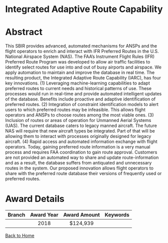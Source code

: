 
Integrated Adaptive Route Capability
====================================

# Abstract


This SBIR provides advanced, automated mechanisms for ANSPs and the flight operators to enrich and interact with IFR Preferred Routes in the U.S. National Airspace System (NAS). The FAA’s Instrument Flight Rules (IFR) Preferred Route Program was developed to allow air traffic facilities to identify select routes for use into and out of busy airports and airspace.  We apply automation to maintain and improve the database in real time. The resulting product, the Integrated Adaptive Route Capability (IARC), has four key innovations. 
(1) Leveraging machine-learning capabilities to adapt preferred routes to current needs and historical patterns of use. These processes would run in real-time and provide automated intelligent updates of the database. Benefits include proactive and adaptive identification of preferred routes. 
(2) Integration of constraint identification models to alert users to which preferred routes may be infeasible. This allows flight operators and ANSPs to choose routes among the most viable ones. 
(3) Inclusion of routes or areas of operation for Unmanned Aerial Systems (UAS). The current database caters to legacy manned aircraft. The future NAS will require that new aircraft types be integrated. Part of that will be allowing them to interact with processes originally designed for legacy aircraft. 
(4) Rapid access and automated information exchange with flight operators. Today, gaining preferred route information is a very manual process and requires FAA coordination to gain route approval.  Customers are not provided an automated way to share and update route-information and as a result, the database suffers from antiquated and unnecessary routes in the system. Our proposed innovation allows flight operators to share with the preferred route database their versions of frequently used or preferred routes.  

# Award Details

|Branch|Award Year|Award Amount|Keywords|
| :---: | :---: | :---: | :---: |
||2018|$124,939||
  
  


[Back to Home](https://github.com/chrischow/dod_sbir_awards/JT/#469)